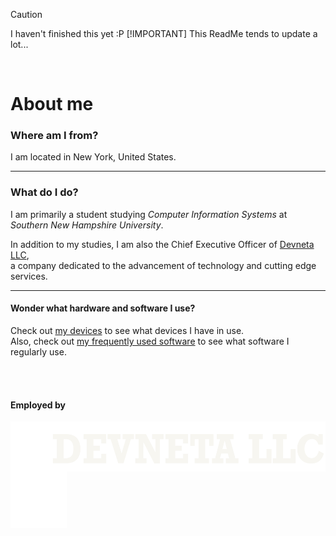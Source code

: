 > [!CAUTION]
> I haven't finished this yet :P
> [!IMPORTANT]
> This ReadMe tends to update a lot...


<br>

# About me


### **Where am I from?** 
I am located in New York, United States.

---

### **What do I do?**
I am primarily a student studying _Computer Information Systems_ at _Southern New Hampshire University_. <br />

In addition to my studies, I am also the Chief Executive Officer of [Devneta LLC](https://github.com/DevnetaLLC), <br />
a company dedicated to the advancement of technology and cutting edge services. <br />

---

#### Wonder what hardware and software I use?
Check out [my devices](/docs/devices.md) to see what devices I have in use. <br />
Also, check out [my frequently used software](/docs/freq-software.md) to see what software I regularly use. <br />



<br>
<br>

#### Employed by
<img align="left" height="80" src="assets/whitebanner.png">
<img align="center" height="90" src="assets/white_icon.png">


